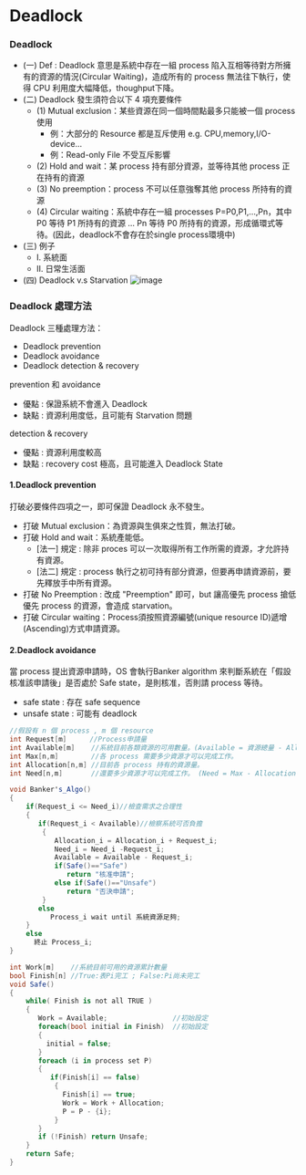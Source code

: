 # Deadlock
### Deadlock
* (一) Def : Deadlock 意思是系統中存在一組 process 陷入互相等待對方所擁有的資源的情況(Circular Waiting)，造成所有的 process 無法往下執行，使得 CPU 利用度大幅降低，thoughput下降。
* (二) Deadlock 發生須符合以下 4 項充要條件
  * (1) Mutual exclusion：某些資源在同一個時間點最多只能被一個 process 使用
    * 例：大部分的 Resource 都是互斥使用 e.g. CPU,memory,I/O-device...
    * 例：Read-only File 不受互斥影響
  * (2) Hold and wait：某 process 持有部分資源，並等待其他 process 正在持有的資源
  * (3) No preemption：process 不可以任意強奪其他 process 所持有的資源
  * (4) Circular waiting：系統中存在一組 processes P=P0,P1,…,Pn，其中 P0 等待 P1 所持有的資源 ... Pn 等待 P0 所持有的資源，形成循環式等待。(因此，deadlock不會存在於single process環境中)
* (三) 例子
  * I. 系統面
  * II. 日常生活面
* (四) Deadlock v.s Starvation
![image](https://user-images.githubusercontent.com/38349902/47733226-bf792380-dca2-11e8-9f18-d8559c70280d.png)

### Deadlock 處理方法
Deadlock 三種處理方法：
* Deadlock prevention
* Deadlock avoidance
* Deadlock detection & recovery

prevention 和 avoidance
* 優點 : 保證系統不會進入 Deadlock  
* 缺點 : 資源利用度低，且可能有 Starvation 問題  

detection & recovery  
* 優點 : 資源利用度較高
* 缺點 : recovery cost 極高，且可能進入 Deadlock State  

#### 1.Deadlock prevention
打破必要條件四項之一，即可保證 Deadlock 永不發生。  
* 打破 Mutual exclusion：為資源與生俱來之性質，無法打破。
* 打破 Hold and wait：系統產能低。
  * [法一] 規定 : 除非 proces 可以一次取得所有工作所需的資源，才允許持有資源。
  * [法二] 規定 : process 執行之初可持有部分資源，但要再申請資源前，要先釋放手中所有資源。
* 打破 No Preemption : 改成 "Preemption" 即可，but 讓高優先 process 搶低優先 process 的資源，會造成 starvation。
* 打破 Circular waiting：Process須按照資源編號(unique resource ID)遞增(Ascending)方式申請資源。
#### 2.Deadlock avoidance
當 process 提出資源申請時，OS 會執行Banker algorithm 來判斷系統在「假設核准該申請後」是否處於 Safe state，是則核准，否則請 process 等待。
* safe state : 存在 safe sequence
* unsafe state : 可能有 deadlock 
```C#
//假設有 n 個 process , m 個 resource
int Request[m]　    //Process申請量
int Available[m]    //系統目前各類資源的可用數量。(Available = 資源總量 - Allocation)
int Max[n,m]        //各 process 需要多少資源才可以完成工作。
int Allocation[n,m] //目前各 process 持有的資源量。
int Need[n,m]       //還要多少資源才可以完成工作。 (Need = Max - Allocation)

void Banker's_Algo()
{
	if(Request_i <= Need_i)//檢查需求之合理性
    {
	   if(Request_i < Available)//檢察系統可否負擔
	    {
		   Allocation_i = Allocation_i + Request_i;
		   Need_i = Need_i -Request_i;
		   Available = Available - Request_i;
		   if(Safe()=="Safe") 
			  return "核准申請";
		   else if(Safe()=="Unsafe")
			  return "否決申請";
	    }
	   else 
		  Process_i wait until 系統資源足夠;
    }
    else
	  終止 Process_i;
}

int Work[m]    //系統目前可用的資源累計數量
bool Finish[n] //True:表Pi完工 ; False:Pi尚未完工
void Safe()
{
	while( Finish is not all TRUE )
	{
	   Work = Available;                //初始設定
	   foreach(bool initial in Finish)  //初始設定
	   {
		 initial = false;
	   }
	   foreach (i in process set P)
	   {
	      if(Finish[i] == false)
	       {
		     Finish[i] == true;
		     Work = Work + Allocation;
			 P = P - {i};
	       }
	   }
	   if (!Finish) return Unsafe;
	}
	return Safe;
}
```





















